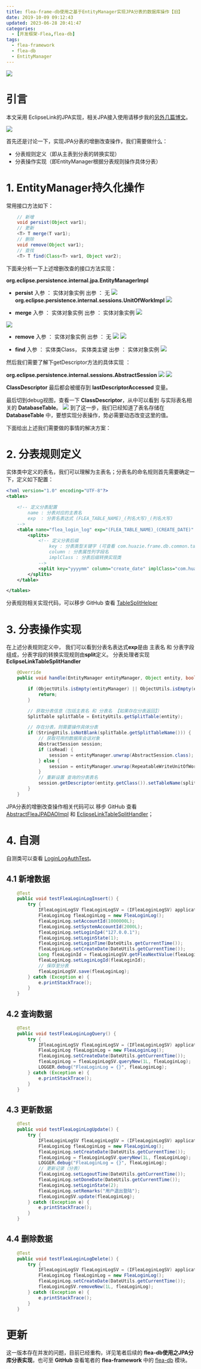 ```yaml
---
title: flea-frame-db使用之基于EntityManager实现JPA分表的数据库操作【旧】
date: 2019-10-09 09:12:43 
updated: 2023-06-28 20:41:47
categories:
  - [开发框架-Flea,flea-db]
tags:
  - flea-framework
  - flea-db
  - EntityManager
---
```


![](/images/jpa-logo.png)

# 引言
本文采用 EclipseLink的JPA实现，相关JPA接入使用请移步我的[另外几篇博文](/categories/开发框架-Flea/flea-db/)。

<!-- more -->

[![](/images/flea-framework.png)](https://github.com/Huazie/flea-framework)

首先还是讨论一下，实现JPA分表的增删改查操作，我们需要做什么：
- 分表规则定义（即从主表到分表的转换实现）
- 分表操作实现（即EntityManager根据分表规则操作具体分表）

# 1. EntityManager持久化操作
常用接口方法如下：
```java
    // 新增
    void persist(Object var1);
    // 更新
    <T> T merge(T var1);
    // 删除
    void remove(Object var1);
    // 查找
    <T> T find(Class<T> var1, Object var2);
```
下面来分析一下上述增删改查的接口方法实现：

**org.eclipse.persistence.internal.jpa.EntityManagerImpl**

 - **persist**
 入参 ： 实体对象实例
 出参 ： 无
![](persist.png)
**org.eclipse.persistence.internal.sessions.UnitOfWorkImpl**
![](registerNewObjectForPersist.png)

 - **merge**
 入参 ： 实体对象实例
 出参 ： 实体对象实例
![](merge.png)

![](mergeCloneWithReferences.png)
 - **remove**
 入参 ： 实体对象实例
 出参 ： 无
![](remove.png)
![](performRemove.png)

 - **find**
 入参 ： 实体类Class， 实体类主键
 出参 ： 实体对象实例
![](find.png)

然后我们需要了解下getDescriptor方法的具体实现 ：

**org.eclipse.persistence.internal.sessions.AbstractSession**
![](getDescriptor.png)
![](getDescriptor-1.png)

**ClassDescriptor** 最后都会被缓存到 **lastDescriptorAccessed** 变量。

最后切到debug视图，查看一下 **ClassDescriptor**，从中可以看到 与实际表名相关的 **DatabaseTable**。
![](ClassDescriptor.png)
到了这一步，我们已经知道了表名存储在 **DatabaseTable** 中，要想实现分表操作，势必需要动态改变这里的值。

下面给出上述我们需要做的事情的解决方案：
# 2. 分表规则定义
实体类中定义的表名，我们可以理解为主表名；分表名的命名规则首先需要确定一下，定义如下配置：

```xml
<?xml version="1.0" encoding="UTF-8"?>
<tables>

    <!-- 定义分表配置
        name : 分表对应的主表名
        exp  : 分表名表达式 (FLEA_TABLE_NAME)_(列名大写)_(列名大写)
    -->
    <table name="flea_login_log" exp="(FLEA_TABLE_NAME)_(CREATE_DATE)" desc="Flea登录日志表分表规则">
        <splits>
            <!-- 定义分表后缀
                key : 分表类型关键字 (可查看 com.huazie.frame.db.common.table.split.TableSplitEnum )
                column : 分表属性列字段名
                implClass : 分表后缀转换实现类
            -->
            <split key="yyyymm" column="create_date" implClass="com.huazie.frame.db.common.table.split.impl.YYYYMMTableSplitImpl"/>
        </splits>
    </table>

</tables>
```
分表规则相关实现代码，可以移步 GitHub 查看 [TableSplitHelper](https://github.com/Huazie/flea-frame/blob/dev/flea-frame-db/src/main/java/com/huazie/frame/db/common/table/split/TableSplitHelper.java)

# 3. 分表操作实现
在上述分表规则定义中， 我们可以看到分表名表达式**exp**是由 主表名 和 分表字段 组成，分表字段的转换实现规则由**split**定义。
分表处理者实现 **EclipseLinkTableSplitHandler** 
```java
    @Override
    public void handle(EntityManager entityManager, Object entity, boolean isRead) throws Exception {

        if (ObjectUtils.isEmpty(entityManager) || ObjectUtils.isEmpty(entity)) {
            return;
        }

        // 获取分表信息（包括主表名 和 分表名 【如果存在分表返回】）
        SplitTable splitTable = EntityUtils.getSplitTable(entity);

        // 存在分表，则需要操作具体分表
        if (StringUtils.isNotBlank(splitTable.getSplitTableName())) {
            // 获取可用的数据库会话对象
            AbstractSession session;
            if (isRead) {
                session = entityManager.unwrap(AbstractSession.class);
            } else {
                session = entityManager.unwrap(RepeatableWriteUnitOfWork.class);
            }
            // 重新设置 查询的分表表名
            session.getDescriptor(entity.getClass()).setTableName(splitTable.getSplitTableName());
        }
    }
```
JPA分表的增删改查操作相关代码可以 移步 GitHub 查看 [AbstractFleaJPADAOImpl](https://github.com/Huazie/flea-frame/blob/dev/flea-frame-db/src/main/java/com/huazie/frame/db/jpa/dao/impl/AbstractFleaJPADAOImpl.java) 和 [EclipseLinkTableSplitHandler](https://github.com/Huazie/flea-frame/blob/dev/flea-frame-db/src/main/java/com/huazie/frame/db/jpa/persistence/impl/EclipseLinkTableSplitHandler.java)； 

# 4. 自测
自测类可以查看 [LoginLogAuthTest](https://github.com/Huazie/flea-frame/blob/dev/flea-frame-auth/src/test/java/com/huazie/frame/auth/user/LoginLogAuthTest.java)。
## 4.1 新增数据

```java
    @Test
    public void testFleaLoginLogInsert() {
        try {
            IFleaLoginLogSV fleaLoginLogSV = (IFleaLoginLogSV) applicationContext.getBean("fleaLoginLogSV");
            FleaLoginLog fleaLoginLog = new FleaLoginLog();
            fleaLoginLog.setAccountId(1000000L);
            fleaLoginLog.setSystemAccountId(2000L);
            fleaLoginLog.setLoginIp4("127.0.0.1");
            fleaLoginLog.setLoginState(1);
            fleaLoginLog.setLoginTime(DateUtils.getCurrentTime());
            fleaLoginLog.setCreateDate(DateUtils.getCurrentTime());
            Long fleaLoginId = fleaLoginLogSV.getFleaNextValue(fleaLoginLog);
            fleaLoginLog.setLoginLogId(fleaLoginId);
            // 保存至分表
            fleaLoginLogSV.save(fleaLoginLog);
        } catch (Exception e) {
            e.printStackTrace();
        }
    }
```

## 4.2 查询数据

```java
    @Test
    public void testFleaLoginLogQuery() {
        try {
            IFleaLoginLogSV fleaLoginLogSV = (IFleaLoginLogSV) applicationContext.getBean("fleaLoginLogSV");
            FleaLoginLog fleaLoginLog = new FleaLoginLog();
            fleaLoginLog.setCreateDate(DateUtils.getCurrentTime());
            fleaLoginLog = fleaLoginLogSV.queryNew(1L, fleaLoginLog);
            LOGGER.debug("FleaLoginLog = {}", fleaLoginLog);
        } catch (Exception e) {
            e.printStackTrace();
        }
    }
```

## 4.3 更新数据

```java
    @Test
    public void testFleaLoginLogUpdate() {
        try {
            IFleaLoginLogSV fleaLoginLogSV = (IFleaLoginLogSV) applicationContext.getBean("fleaLoginLogSV");
            FleaLoginLog fleaLoginLog = new FleaLoginLog();
            fleaLoginLog.setCreateDate(DateUtils.getCurrentTime());
            fleaLoginLog = fleaLoginLogSV.queryNew(1L, fleaLoginLog);
            LOGGER.debug("FleaLoginLog = {}", fleaLoginLog);
            // 更新记录（分表）
            fleaLoginLog.setLogoutTime(DateUtils.getCurrentTime());
            fleaLoginLog.setDoneDate(DateUtils.getCurrentTime());
            fleaLoginLog.setLoginState(2);
            fleaLoginLog.setRemarks("用户退出登陆");
            fleaLoginLogSV.update(fleaLoginLog);
        } catch (Exception e) {
            e.printStackTrace();
        }
    }
```

## 4.4 删除数据

```java
    @Test
    public void testFleaLoginLogDelete() {
        try {
            IFleaLoginLogSV fleaLoginLogSV = (IFleaLoginLogSV) applicationContext.getBean("fleaLoginLogSV");
            FleaLoginLog fleaLoginLog = new FleaLoginLog();
            fleaLoginLog.setCreateDate(DateUtils.getCurrentTime());
            fleaLoginLogSV.removeNew(1L, fleaLoginLog);
        } catch (Exception e) {
            e.printStackTrace();
        }
    }
```


# 更新
这一版本存在并发的问题，目前已经重构，详见笔者后续的 **flea-db使用之JPA分库分表实现**，也可至 **GitHub** 查看笔者的 **flea-framework** 中的 [flea-db](https://github.com/Huazie/flea-framework/tree/main/flea-db) 模块。
